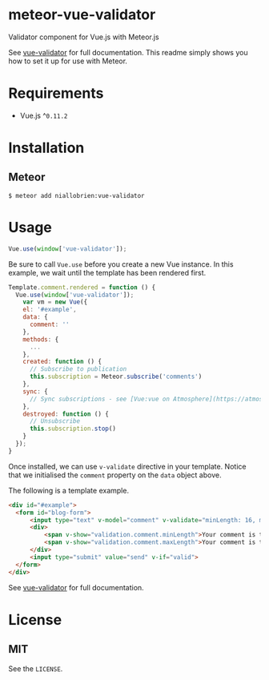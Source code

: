 # meteor-vue-validator

Validator component for Vue.js with Meteor.js

See [vue-validator](https://github.com/vuejs/vue-validator) for full documentation.
This readme simply shows you how to set it up for use with Meteor.


# Requirements
- Vue.js ^`0.11.2`


# Installation

## Meteor
```shell
$ meteor add niallobrien:vue-validator
```

# Usage

```javascript
Vue.use(window['vue-validator']);
```

Be sure to call `Vue.use` before you create a new Vue instance.
In this example, we wait until the template has been rendered first.

```javascript
Template.comment.rendered = function () {
  Vue.use(window['vue-validator']);
    var vm = new Vue({
    el: '#example',
    data: {
      comment: ''
    },
    methods: {
      ...
    },
    created: function () {
      // Subscribe to publication
      this.subscription = Meteor.subscribe('comments')
    },
    sync: {
      // Sync subscriptions - see [Vue:vue on Atmosphere](https://atmospherejs.com/vue/vue).
    },
    destroyed: function () {
      // Unsubscribe
      this.subscription.stop()
    }
  });
}
```
Once installed, we can use `v-validate` directive in your template.
Notice that we initialised the `comment` property on the `data` object above.

The following is a template example.

```html
<div id="#example">
  <form id="blog-form">
      <input type="text" v-model="comment" v-validate="minLength: 16, maxLength: 128">
      <div>
          <span v-show="validation.comment.minLength">Your comment is too short.</span>
          <span v-show="validation.comment.maxLength">Your comment is too long.</span>
      </div>
      <input type="submit" value="send" v-if="valid">
  </form>
</div>
```

See [vue-validator](https://github.com/vuejs/vue-validator) for full documentation.

# License

## MIT

See the `LICENSE`.